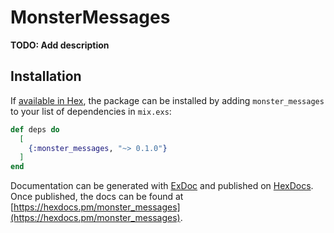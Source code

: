 # MonsterMessages

**TODO: Add description**

## Installation

If [available in Hex](https://hex.pm/docs/publish), the package can be installed
by adding `monster_messages` to your list of dependencies in `mix.exs`:

```elixir
def deps do
  [
    {:monster_messages, "~> 0.1.0"}
  ]
end
```

Documentation can be generated with [ExDoc](https://github.com/elixir-lang/ex_doc)
and published on [HexDocs](https://hexdocs.pm). Once published, the docs can
be found at [https://hexdocs.pm/monster_messages](https://hexdocs.pm/monster_messages).

